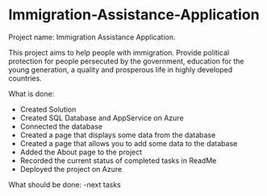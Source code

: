 # Immigration-Assistance-Application

Project name: Immigration Assistance Application.

This project aims to help people with immigration. Provide political protection for people persecuted by the government, education for the young generation, a quality and prosperous life in highly developed countries.

What is done:
- Сreated Solution
- Сreated SQL Database and AppService on Azure
- Connected the database
- Сreated a page that displays some data from the database
- Сreated a page that allows you to add some data to the database
- Added the About page to the project
- Recorded the current status of completed tasks in ReadMe
- Deployed the project on Azure

What should be done:
-next tasks
